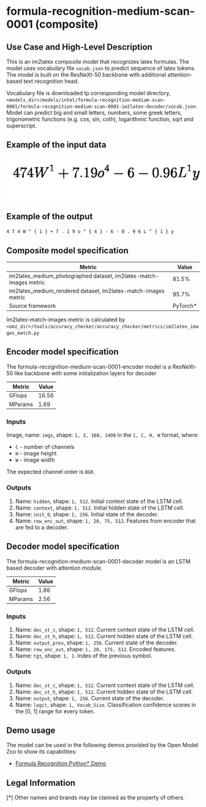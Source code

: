 # formula-recognition-medium-scan-0001 (composite)

## Use Case and High-Level Description

This is an im2latex composite model that recognizes latex formulas.
The model uses vocabulary file `vocab.json` to predict sequence of latex tokens.
The model is built on the ResNeXt-50 backbone with additional attention-based text recognition head.

Vocabulary file is downloaded tp corresponding model directory, `<models_dir>/models/intel/formula-recognition-medium-scan-0001/formula-recognition-medium-scan-0001-im2latex-decoder/vocab.json`. Model can predict big and small letters, numbers, some greek letters, trigonometric functions (e.g. cos, sin, coth), logarithmic function, sqrt and superscript.

## Example of the input data

![](./assets/formula-recognition-medium-scan-0001.png)

## Example of the output

`4 7 4 W ^ { 1 } + 7 . 1 9 o ^ { 4 } - 6 - 0 . 9 6 L ^ { 1 } y `

## Composite model specification

| Metric                                                             | Value     |
|--------------------------------------------------------------------|-----------|
| im2latex_medium_photographed dataset, im2latex-match-images metric | 81.5%     |
| im2latex_medium_rendered dataset, im2latex-match-images metric     | 95.7%     |
| Source framework                                                   | PyTorch\* |

Im2latex-match-images metric is calculated by `<omz_dir>/tools/accuracy_checker/accuracy_checker/metrics/im2latex_images_match.py`

## Encoder model specification

The formula-recognition-medium-scan-0001-encoder model is a ResNeXt-50 like backbone with some initialization layers for decoder

| Metric                                        | Value     |
|-----------------------------------------------|-----------|
| GFlops                                        | 16.56     |
| MParams                                       | 1.69      |

### Inputs

Image, name: `imgs`, shape: `1, 3, 160, 1400` in the `1, C, H, W` format, where:

- `C` - number of channels
- `H` - image height
- `W` - image width

The expected channel order is `BGR`.

### Outputs

1.	Name: `hidden`, shape: `1, 512`. Initial context state of the LSTM cell.
2.	Name: `context`, shape: `1, 512`. Initial hidden state of the LSTM cell.
3.	Name: `init_0`, shape: `1, 256`. Initial state of the decoder.
4.	Name: `row_enc_out`, shape: `1, 20, 75, 512`. Features from encoder that are fed to a decoder.

## Decoder model specification

The formula-recognition-medium-scan-0001-decoder model is an LSTM based decoder with attention module.

| Metric                                        | Value     |
|-----------------------------------------------|-----------|
| GFlops                                        | 1.86      |
| MParams                                       | 2.56      |

### Inputs

1.	Name: `dec_st_c`, shape: `1, 512`. Current context state of the LSTM cell.
2.	Name: `dec_st_h`, shape: `1, 512`. Current hidden state of the LSTM cell.
3.	Name: `output_prev`, shape: `1, 256`. Current state of the decoder.
4.	Name: `row_enc_out`, shape: `1, 20, 175, 512`. Encoded features.
5.	Name: `tgt`, shape: `1, 1`. Index of the previous symbol.

### Outputs

1.	Name: `dec_st_c`, shape: `1, 512`. Current context state of the LSTM cell.
2.	Name: `dec_st_h`, shape: `1, 512`. Current hidden state of the LSTM cell.
3.	Name: `output`, shape: `1, 256`. Current state of the decoder.
4.	Name: `logit`, shape: `1, Vocab_Size`. Classification confidence scores in the [0, 1] range
    for every token.

## Demo usage

The model can be used in the following demos provided by the Open Model Zoo to show its capabilities:

* [Formula Recognition Python\* Demo](../../../demos/formula_recognition_demo/python/README.md)

## Legal Information
[*] Other names and brands may be claimed as the property of others.
